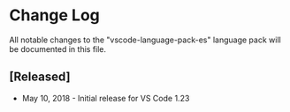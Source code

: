 # Change Log
All notable changes to the "vscode-language-pack-es" language pack will be documented in this file.

## [Released]
* May 10, 2018  - Initial release for VS Code 1.23
